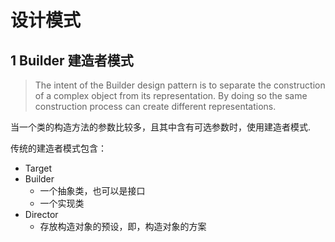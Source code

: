 # 设计模式

## 1 Builder 建造者模式

> The intent of the Builder design pattern is to separate the construction of a complex object from its representation. By doing so the same construction process can create different representations.

当一个类的构造方法的参数比较多，且其中含有可选参数时，使用建造者模式.

传统的建造者模式包含：

- Target
- Builder
  - 一个抽象类，也可以是接口
  - 一个实现类
- Director
  - 存放构造对象的预设，即，构造对象的方案

